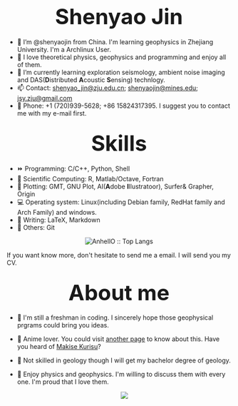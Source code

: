 # <div align='center' ><font size='70'>Shenyao Jin</font></div>

- 👋 I’m @shenyaojin from China. I'm learning geophysics in Zhejiang University. I'm a Archlinux User.
- 👀 I love theoretical physics, geophysics and programming and enjoy all of them.
- 🌱 I’m currently learning exploration seismology, ambient noise imaging and DAS(**D**istributed **A**coustic **S**ensing) technlogy.
- 📫 Contact: shenyao_jin@zju.edu.cn; shenyaojin@mines.edu; jsy.zju@gmail.com
- 📱 Phone: +1 (720)939-5628; +86 15824317395. I suggest you to contact me with my e-mail first.

## <div align='center' ><font size='70'>Skills</font></div>

- ⏩ Programming: C/C++, Python, Shell
- 📌 Scientific Computing: R, Matlab/Octave, Fortran
- 📘 Plotting: GMT, GNU Plot, AI(**A**dobe **I**llustratoor), Surfer& Grapher, Origin
- 💻 Operating system: Linux(including Debian family, RedHat family and Arch Family) and windows.
- 💬 Writing: LaTeX, Markdown
- 💭 Others: Git

<p align="center"><img src="https://github-readme-stats.vercel.app/api/top-langs/?username=shenyaojin&langs_count=10&theme=tokyonight&layout=compact" alt="AnhellO :: Top Langs" /></p>

If you want know more, don't hesitate to send me a email. I will send you my CV.

## <div align='center' ><font size='70'>About me</font></div>

- 💬 I'm still a freshman in coding. I sincerely hope those geophysical prgrams could bring you ideas.
- 👾 Anime lover. You could visit [another page](https://zh.moegirl.org.cn/User:Keith.Jin) to know about this. Have you heard of [Makise Kurisu](https://steins-gate.fandom.com/wiki/Kurisu_Makise)? 
- 👼 Not skilled in geology though I will get my bachelor degree of geology. 
- 👦 Enjoy physics and geophysics. I'm willing to discuss them with every one. I'm proud that I love them.
  
  <p align="center"><img src="https://github-readme-stats.vercel.app/api?username=shenyaojin&show_icons=true" /></p>
  <!---
  shenyaojin/shenyaojin is a ✨ special ✨ repository because its `README.md` (this file) appears on your GitHub profile.
  You can click the Preview link to take a look at your changes.
  --->
